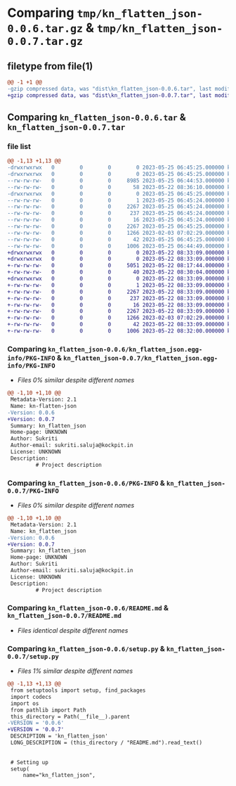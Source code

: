 # Comparing `tmp/kn_flatten_json-0.0.6.tar.gz` & `tmp/kn_flatten_json-0.0.7.tar.gz`

## filetype from file(1)

```diff
@@ -1 +1 @@
-gzip compressed data, was "dist\kn_flatten_json-0.0.6.tar", last modified: Thu May 25 06:45:25 2023, max compression
+gzip compressed data, was "dist\kn_flatten_json-0.0.7.tar", last modified: Mon May 22 08:33:09 2023, max compression
```

## Comparing `kn_flatten_json-0.0.6.tar` & `kn_flatten_json-0.0.7.tar`

### file list

```diff
@@ -1,13 +1,13 @@
-drwxrwxrwx   0        0        0        0 2023-05-25 06:45:25.000000 kn_flatten_json-0.0.6/
-drwxrwxrwx   0        0        0        0 2023-05-25 06:45:25.000000 kn_flatten_json-0.0.6/kn_flatten_json/
--rw-rw-rw-   0        0        0     8985 2023-05-25 06:44:53.000000 kn_flatten_json-0.0.6/kn_flatten_json/kn_flatten_json.py
--rw-rw-rw-   0        0        0       58 2023-05-22 08:36:10.000000 kn_flatten_json-0.0.6/kn_flatten_json/__init__.py
-drwxrwxrwx   0        0        0        0 2023-05-25 06:45:25.000000 kn_flatten_json-0.0.6/kn_flatten_json.egg-info/
--rw-rw-rw-   0        0        0        1 2023-05-25 06:45:24.000000 kn_flatten_json-0.0.6/kn_flatten_json.egg-info/dependency_links.txt
--rw-rw-rw-   0        0        0     2267 2023-05-25 06:45:24.000000 kn_flatten_json-0.0.6/kn_flatten_json.egg-info/PKG-INFO
--rw-rw-rw-   0        0        0      237 2023-05-25 06:45:24.000000 kn_flatten_json-0.0.6/kn_flatten_json.egg-info/SOURCES.txt
--rw-rw-rw-   0        0        0       16 2023-05-25 06:45:24.000000 kn_flatten_json-0.0.6/kn_flatten_json.egg-info/top_level.txt
--rw-rw-rw-   0        0        0     2267 2023-05-25 06:45:25.000000 kn_flatten_json-0.0.6/PKG-INFO
--rw-rw-rw-   0        0        0     1266 2023-02-03 07:02:29.000000 kn_flatten_json-0.0.6/README.md
--rw-rw-rw-   0        0        0       42 2023-05-25 06:45:25.000000 kn_flatten_json-0.0.6/setup.cfg
--rw-rw-rw-   0        0        0     1006 2023-05-25 06:44:49.000000 kn_flatten_json-0.0.6/setup.py
+drwxrwxrwx   0        0        0        0 2023-05-22 08:33:09.000000 kn_flatten_json-0.0.7/
+drwxrwxrwx   0        0        0        0 2023-05-22 08:33:09.000000 kn_flatten_json-0.0.7/kn_flatten_json/
+-rw-rw-rw-   0        0        0     5051 2023-05-22 08:17:44.000000 kn_flatten_json-0.0.7/kn_flatten_json/kn_flatten_json.py
+-rw-rw-rw-   0        0        0       40 2023-05-22 08:30:04.000000 kn_flatten_json-0.0.7/kn_flatten_json/__init__.py
+drwxrwxrwx   0        0        0        0 2023-05-22 08:33:09.000000 kn_flatten_json-0.0.7/kn_flatten_json.egg-info/
+-rw-rw-rw-   0        0        0        1 2023-05-22 08:33:09.000000 kn_flatten_json-0.0.7/kn_flatten_json.egg-info/dependency_links.txt
+-rw-rw-rw-   0        0        0     2267 2023-05-22 08:33:09.000000 kn_flatten_json-0.0.7/kn_flatten_json.egg-info/PKG-INFO
+-rw-rw-rw-   0        0        0      237 2023-05-22 08:33:09.000000 kn_flatten_json-0.0.7/kn_flatten_json.egg-info/SOURCES.txt
+-rw-rw-rw-   0        0        0       16 2023-05-22 08:33:09.000000 kn_flatten_json-0.0.7/kn_flatten_json.egg-info/top_level.txt
+-rw-rw-rw-   0        0        0     2267 2023-05-22 08:33:09.000000 kn_flatten_json-0.0.7/PKG-INFO
+-rw-rw-rw-   0        0        0     1266 2023-02-03 07:02:29.000000 kn_flatten_json-0.0.7/README.md
+-rw-rw-rw-   0        0        0       42 2023-05-22 08:33:09.000000 kn_flatten_json-0.0.7/setup.cfg
+-rw-rw-rw-   0        0        0     1006 2023-05-22 08:32:00.000000 kn_flatten_json-0.0.7/setup.py
```

### Comparing `kn_flatten_json-0.0.6/kn_flatten_json.egg-info/PKG-INFO` & `kn_flatten_json-0.0.7/kn_flatten_json.egg-info/PKG-INFO`

 * *Files 0% similar despite different names*

```diff
@@ -1,10 +1,10 @@
 Metadata-Version: 2.1
 Name: kn-flatten-json
-Version: 0.0.6
+Version: 0.0.7
 Summary: kn_flatten_json
 Home-page: UNKNOWN
 Author: Sukriti
 Author-email: sukriti.saluja@kockpit.in
 License: UNKNOWN
 Description: 
         # Project description
```

### Comparing `kn_flatten_json-0.0.6/PKG-INFO` & `kn_flatten_json-0.0.7/PKG-INFO`

 * *Files 0% similar despite different names*

```diff
@@ -1,10 +1,10 @@
 Metadata-Version: 2.1
 Name: kn_flatten_json
-Version: 0.0.6
+Version: 0.0.7
 Summary: kn_flatten_json
 Home-page: UNKNOWN
 Author: Sukriti
 Author-email: sukriti.saluja@kockpit.in
 License: UNKNOWN
 Description: 
         # Project description
```

### Comparing `kn_flatten_json-0.0.6/README.md` & `kn_flatten_json-0.0.7/README.md`

 * *Files identical despite different names*

### Comparing `kn_flatten_json-0.0.6/setup.py` & `kn_flatten_json-0.0.7/setup.py`

 * *Files 1% similar despite different names*

```diff
@@ -1,13 +1,13 @@
 from setuptools import setup, find_packages
 import codecs
 import os
 from pathlib import Path
 this_directory = Path(__file__).parent
-VERSION = '0.0.6'
+VERSION = '0.0.7'
 DESCRIPTION = 'kn_flatten_json'
 LONG_DESCRIPTION = (this_directory / "README.md").read_text()
 
 
 # Setting up
 setup(
     name="kn_flatten_json",
```

